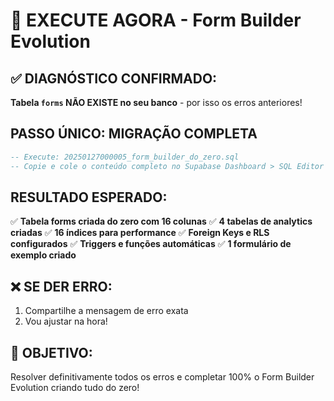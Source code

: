 # 🚀 EXECUTE AGORA - Form Builder Evolution

## ✅ DIAGNÓSTICO CONFIRMADO:
**Tabela `forms` NÃO EXISTE no seu banco** - por isso os erros anteriores!

## PASSO ÚNICO: MIGRAÇÃO COMPLETA
```sql
-- Execute: 20250127000005_form_builder_do_zero.sql
-- Copie e cole o conteúdo completo no Supabase Dashboard > SQL Editor
```

## RESULTADO ESPERADO:
✅ **Tabela forms criada do zero com 16 colunas**
✅ **4 tabelas de analytics criadas**
✅ **16 índices para performance**
✅ **Foreign Keys e RLS configurados**
✅ **Triggers e funções automáticas**
✅ **1 formulário de exemplo criado**

## ❌ SE DER ERRO:
1. Compartilhe a mensagem de erro exata
2. Vou ajustar na hora!

## 🎯 OBJETIVO:
Resolver definitivamente todos os erros e completar 100% o Form Builder Evolution criando tudo do zero! 